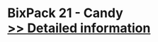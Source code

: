 # BixPack 21 - Candy<br />[>> Detailed information](https://secure.shareit.com/shareit/product.html?productid=300767619&affiliateid=200057808)